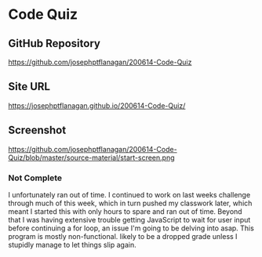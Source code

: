 # Code Quiz

## GitHub Repository
https://github.com/josephptflanagan/200614-Code-Quiz
## Site URL
https://josephptflanagan.github.io/200614-Code-Quiz/
## Screenshot
https://github.com/josephptflanagan/200614-Code-Quiz/blob/master/source-material/start-screen.png

### Not Complete
I unfortunately ran out of time. I continued to work on last weeks challenge through much of this week, which in turn pushed my classwork later, which meant I started this with only hours to spare and ran out of time. Beyond that I was having extensive trouble getting JavaScript to wait for user input before continuing a for loop, an issue I'm going to be delving into asap. This program is mostly non-functional. likely to be a dropped grade unless I stupidly manage to let things slip again.